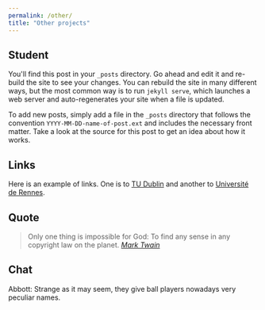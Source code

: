 ```yaml
---
permalink: /other/
title: "Other projects"
---
```


## Student

You'll find this post in your `_posts` directory. Go ahead and edit it and re-build the site to see your changes. You can rebuild the site in many different ways, but the most common way is to run `jekyll serve`, which launches a web server and auto-regenerates your site when a file is updated.

To add new posts, simply add a file in the `_posts` directory that follows the convention `YYYY-MM-DD-name-of-post.ext` and includes the necessary front matter. Take a look at the source for this post to get an idea about how it works.



## Links

Here is an example of links. One is to [TU Dublin][tu-dublin] and another to [Université de Rennes][uni-de-rennes].

[tu-dublin]: https://www.tudublin.ie/
[uni-de-rennes]: https://www.univ-rennes1.fr/
[link-name]: https://put-adress.here/

## Quote

> Only one thing is impossible for God: To find any sense in any copyright law on the planet.
> <cite><a href="http://www.brainyquote.com/quotes/quotes/m/marktwain163473.html">Mark Twain</a></cite>

## Chat

Abbott: Strange as it may seem, they give ball players nowadays very peculiar names.




<!--
 ## Code
Jekyll also offers powerful support for code snippets:

```python
def print_hi(name)
  puts "Hi, #{name}"
end
print_hi('Tom')
#=> prints 'Hi, Tom' to STDOUT.
```


## Images

Here is an example of an image

![img](../assets/images/sj.jpg)

## Formula

$$ (a+b)^2 = a^2 + 2ab + b^2 $$a --> 
